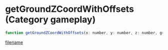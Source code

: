 # getGroundZCoordWithOffsets (Category gameplay)

```js
function getGroundZCoordWithOffsets(x: number, y: number, z: number, groundZ: floatPtr, offsets: vectorPtr): Array
```

[filename](getGroundZCoordWithOffsets_m.md ':include')